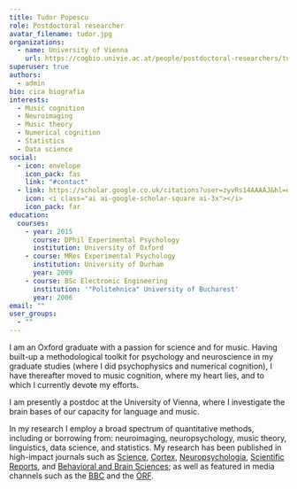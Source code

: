 ```yaml
---
title: Tudor Popescu
role: Postdoctoral researcher
avatar_filename: tudor.jpg
organizations:
  - name: University of Vienna
    url: https://cogbio.univie.ac.at/people/postdoctoral-researchers/tudor-popescu/
superuser: true
authors:
  - admin
bio: cica biografia
interests:
  - Music cognition
  - Neuroimaging
  - Music theory
  - Numerical cognition
  - Statistics
  - Data science
social:
  - icon: envelope
    icon_pack: fas
    link: "#contact"
  - link: https://scholar.google.co.uk/citations?user=zyvRs14AAAAJ&hl=en
    icon: <i class="ai ai-google-scholar-square ai-3x"></i>
    icon_pack: far
education:
  courses:
    - year: 2015
      course: DPhil Experimental Psychology
      institution: University of Oxford
    - course: MRes Experimental Psychology
      institution: University of Durham
      year: 2009
    - course: BSc Electronic Engineering
      institution: '"Politehnica" University of Bucharest'
      year: 2006
email: ""
user_groups:
  - ""
---
```

I am an Oxford graduate with a passion for science and for music. Having built-up a methodological toolkit for psychology and neuroscience in my graduate studies (where I did psychophysics and numerical cognition), I have thereafter moved to music cognition, where my heart lies, and to which I currently devote my efforts. 

I am presently a postdoc at the University of Vienna, where I investigate the brain bases of our capacity for language and music.

In my research I employ a broad spectrum of quantitative methods, including or borrowing from: neuroimaging, neuropsychology, music theory, linguistics, data science, and statistics. My research has been published in high-impact journals such as [Science](https://science.sciencemag.org/content/366/6468/944), [Cortex](https://www.sciencedirect.com/science/article/pii/S0010945218303356?via%3Dihub), [Neuropsychologia](https://www.sciencedirect.com/science/article/pii/S0028393215302682), [Scientific Reports](https://www.nature.com/articles/s41598-018-35873-8), and [Behavioral and Brain Sciences](https://www.cambridge.org/core/journals/behavioral-and-brain-sciences/article/dynamic-hierarchical-cognition-music-and-language-demand-further-types-of-abstracta/2A06A50DAF15EBCC9918B86715178E01); as well as featured in media channels such as the [BBC](http://news.bbc.co.uk/today/hi/today/newsid_9687000/9687032.stm) and the [ÖRF](https://science.orf.at/v2/stories/2994714/).